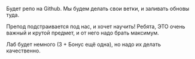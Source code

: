 Будет репо на Github. Мы будем делать свои ветки, и заливать обновы туда.

Препод подстраивается под нас, и хочет научить! Ребята, ЭТО очень важный и крутой предмет, и от него надо брать максимум.

Лаб будет немного (3 + Бонус ещё одна), но надо их делать качественно.